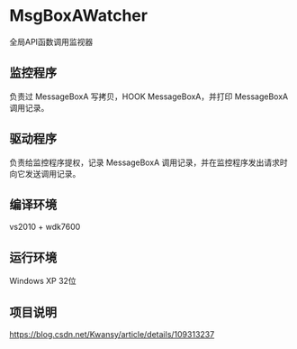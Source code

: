 # MsgBoxAWatcher
全局API函数调用监视器

## 监控程序
负责过 MessageBoxA 写拷贝，HOOK MessageBoxA，并打印 MessageBoxA 调用记录。

## 驱动程序
负责给监控程序提权，记录 MessageBoxA 调用记录，并在监控程序发出请求时向它发送调用记录。

## 编译环境
vs2010 + wdk7600

## 运行环境
Windows XP 32位

## 项目说明
https://blog.csdn.net/Kwansy/article/details/109313237
